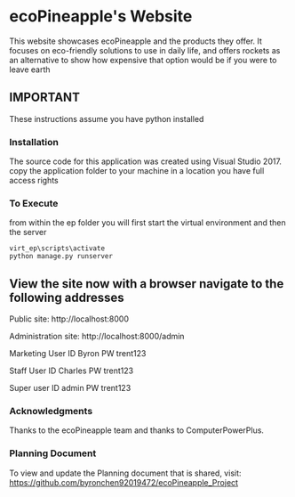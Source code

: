 # ecoPineapple's Website
This website showcases ecoPineapple and the products they offer. It focuses on eco-friendly solutions to use in daily life, and offers rockets as an alternative to show how expensive that option would be if you were to leave earth

## IMPORTANT

These instructions assume you have python installed

### Installation

The source code for this application was created using Visual Studio 2017. 
copy the application folder to your machine in a location you have full access rights

### To Execute

from within the ep folder you will first start the virtual environment and then the server
```
virt_ep\scripts\activate
python manage.py runserver
```
## View the site now with a browser navigate to the following addresses

Public site: http://localhost:8000

Administration site: http://localhost:8000/admin

Marketing User
ID	Byron
PW	trent123

Staff User
ID	Charles
PW	trent123

Super user
ID  admin 
PW  trent123


### Acknowledgments

Thanks to the ecoPineapple team and thanks to ComputerPowerPlus.

### Planning Document
To view and update the Planning document that is shared, visit: https://github.com/byronchen92019472/ecoPineapple_Project
